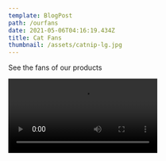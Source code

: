 ```yaml
---
template: BlogPost
path: /ourfans
date: 2021-05-06T04:16:19.434Z
title: Cat Fans
thumbnail: /assets/catnip-lg.jpg
---
```

See the fans of our products

![video](/assets/IMG_1427.mp4 "Video of our cat fans")
